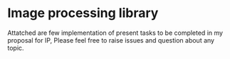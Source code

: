 # Image processing library
Attatched are few implementation of present tasks to be completed in my proposal for IP,
Please feel free to raise issues and question about any topic.

